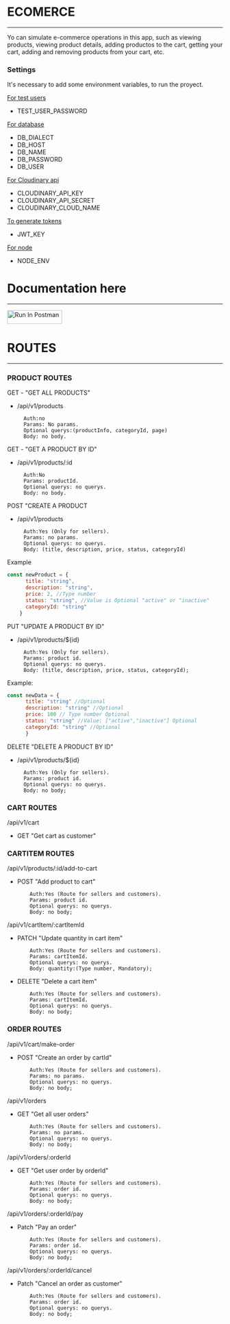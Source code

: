 # ECOMERCE
<hr />
Yo can simulate e-commerce operations in this app, such as viewing products, viewing product details, adding productos to the cart, getting your cart, adding and removing products from your cart, etc.

### Settings
It's necessary to add some environment variables, to run the proyect.

<u>For test users</u>
- TEST_USER_PASSWORD

<u>For database</u>

- DB_DIALECT
- DB_HOST
- DB_NAME
- DB_PASSWORD
- DB_USER

<u>For Cloudinary api</u>

- CLOUDINARY_API_KEY
- CLOUDINARY_API_SECRET
- CLOUDINARY_CLOUD_NAME

<u>To generate tokens</u>

- JWT_KEY

<u>For node</u>

- NODE_ENV



# Documentation here
<hr />

[<img src="https://run.pstmn.io/button.svg" alt="Run In Postman" style="width: 128px; height: 32px;">](https://god.gw.postman.com/run-collection/12459556-7552f8b8-e8cf-44ef-8c14-46711723ab6f?action=collection%2Ffork&source=rip_markdown&collection-url=entityId%3D12459556-7552f8b8-e8cf-44ef-8c14-46711723ab6f%26entityType%3Dcollection%26workspaceId%3D71ad64ae-0aad-4cfb-8578-51338e5569a6)


# ROUTES
<hr />

### PRODUCT ROUTES

GET - "GET ALL PRODUCTS"
- /api/v1/products

        Auth:no 
        Params: No params.
        Optional querys:(productInfo, categoryId, page) 
        Body: no body. 

GET - "GET A PRODUCT BY ID"
- /api/v1/products/:id

        Auth:No
        Params: productId.
        Optional querys: no querys.
        Body: no body.

POST "CREATE A PRODUCT
- /api/v1/products

        Auth:Yes (Only for sellers).
        Params: no params.
        Optional querys: no querys.
        Body: (title, description, price, status, categoryId)
Example
```javascript
const newProduct = {
      title: "string",
      description: "string",
      price: 2, //Type number
      status: "string", //Value is Optional "active" or "inactive"
      categoryId: "string"
    }
```
PUT "UPDATE A PRODUCT BY ID"
- /api/v1/products/${id}

        Auth:Yes (Only for sellers).
        Params: product id.
        Optional querys: no querys.
        Body: (title, description, price, status, categoryId);
Example:
 
```javascript
const newData = {
      title: "string" //Optional
      description: "string" //Optional
      price: 100 // Type number Optional
      status: "string" //Value: ["active","inactive"] Optional
      categoryId: "string" //Optional
      }
```
DELETE "DELETE A PRODUCT BY ID"
- /api/v1/products/${id}

        Auth:Yes (Only for sellers).
        Params: product id.
        Optional querys: no querys.
        Body: no body;

### CART ROUTES

/api/v1/cart
- GET "Get cart as customer"

### CARTITEM ROUTES

/api/v1/products/:id/add-to-cart
- POST "Add product to cart"

          Auth:Yes (Route for sellers and customers).
          Params: product id.
          Optional querys: no querys.
          Body: no body;

/api/v1/cartItem/:cartItemId
- PATCH "Update quantity in cart item"

          Auth:Yes (Route for sellers and customers).
          Params: cartItemId.
          Optional querys: no querys.
          Body: quantity:(Type number, Mandatory);
  
- DELETE "Delete a cart item"

          Auth:Yes (Route for sellers and customers).
          Params: cartItemId.
          Optional querys: no querys.
          Body: no body;

### ORDER ROUTES

/api/v1/cart/make-order
- POST "Create an order by cartId"

          Auth:Yes (Route for sellers and customers).
          Params: no params.
          Optional querys: no querys.
          Body: no body;

/api/v1/orders
- GET "Get all user orders"

          Auth:Yes (Route for sellers and customers).
          Params: no params.
          Optional querys: no querys.
          Body: no body;

/api/v1/orders/:orderId
- GET "Get user order by orderId"

          Auth:Yes (Route for sellers and customers).
          Params: order id.
          Optional querys: no querys.
          Body: no body;

/api/v1/orders/:orderId/pay
- Patch "Pay an order"

          Auth:Yes (Route for sellers and customers).
          Params: order id.
          Optional querys: no querys.
          Body: no body;

/api/v1/orders/:orderId/cancel
- Patch "Cancel an order as customer"

          Auth:Yes (Route for sellers and customers).
          Params: order id.
          Optional querys: no querys.
          Body: no body;


